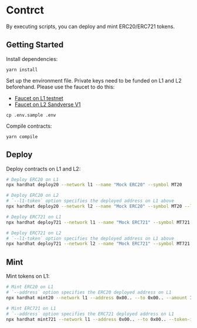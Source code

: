 # Contrct
By executing scripts, you can deploy and mint ERC20/ERC721 tokens.

## Getting Started
Install dependencies:
```console
yarn install
```
Set up the environment file. Private keys need to be funded on L1 and L2 beforehand. Please use the faucet to do this:
- [Faucet on L1 testnet](https://faucet.testnet.oasys.games/)
- [Faucet on L2 Sandverse V1](TODO)
```console
cp .env.sample .env
```

Compile contracts:
```shell
yarn compile
```

## Deploy
Deploy contracts on L1 and L2:
```sh
# Deploy ERC20 on L1
npx hardhat deploy20 --network l1 --name "Mock ERC20" --symbol MT20

# Deploy ERC20 on L2
# `--l1-token` option specifies the deployed address on L1 above
npx hardhat deploy20 --network l2 --name "Mock ERC20" --symbol MT20 --l1-token 0x00..

# Deploy ERC721 on L1
npx hardhat deploy721 --network l1 --name "Mock ERC721" --symbol MT721

# Deploy ERC721 on L2
# `--l1-token` option specifies the deployed address on L1 above
npx hardhat deploy721 --network l2 --name "Mock ERC721" --symbol MT721 --l1-token 0x00..

```

## Mint
Mint tokens on L1:
```sh
# Mint ERC20 on L1
# `--address` option specifies the ERC20 deployed address on L1
npx hardhat mint20 --network l1 --address 0x00.. --to 0x00.. --amount 123

# Mint ERC721 on L1
# `--address` option specifies the ERC721 deployed address on L1
npx hardhat mint721 --network l1 --address 0x00.. --to 0x00.. --token-id 123

```

